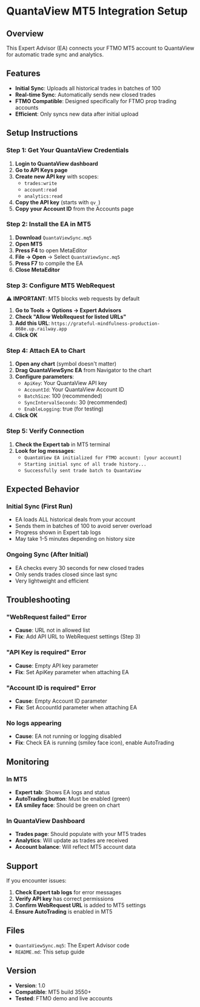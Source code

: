 # QuantaView MT5 Integration Setup

## Overview
This Expert Advisor (EA) connects your FTMO MT5 account to QuantaView for automatic trade sync and analytics.

## Features
- **Initial Sync**: Uploads all historical trades in batches of 100
- **Real-time Sync**: Automatically sends new closed trades
- **FTMO Compatible**: Designed specifically for FTMO prop trading accounts
- **Efficient**: Only syncs new data after initial upload

## Setup Instructions

### Step 1: Get Your QuantaView Credentials
1. **Login to QuantaView dashboard**
2. **Go to API Keys page**
3. **Create new API key** with scopes:
   - `trades:write`
   - `account:read` 
   - `analytics:read`
4. **Copy the API key** (starts with `qv_`)
5. **Copy your Account ID** from the Accounts page

### Step 2: Install the EA in MT5
1. **Download** `QuantaViewSync.mq5` 
2. **Open MT5** 
3. **Press F4** to open MetaEditor
4. **File → Open** → Select `QuantaViewSync.mq5`
5. **Press F7** to compile the EA
6. **Close MetaEditor**

### Step 3: Configure MT5 WebRequest
⚠️ **IMPORTANT**: MT5 blocks web requests by default

1. **Go to Tools → Options → Expert Advisors**
2. **Check "Allow WebRequest for listed URLs"**
3. **Add this URL**: `https://grateful-mindfulness-production-868e.up.railway.app`
4. **Click OK**

### Step 4: Attach EA to Chart
1. **Open any chart** (symbol doesn't matter)
2. **Drag QuantaViewSync EA** from Navigator to the chart
3. **Configure parameters**:
   - `ApiKey`: Your QuantaView API key
   - `AccountId`: Your QuantaView Account ID
   - `BatchSize`: 100 (recommended)
   - `SyncIntervalSeconds`: 30 (recommended)
   - `EnableLogging`: true (for testing)
4. **Click OK**

### Step 5: Verify Connection
1. **Check the Expert tab** in MT5 terminal
2. **Look for log messages**:
   - `QuantaView EA initialized for FTMO account: [your account]`
   - `Starting initial sync of all trade history...`
   - `Successfully sent trade batch to QuantaView`

## Expected Behavior

### Initial Sync (First Run)
- EA loads ALL historical deals from your account
- Sends them in batches of 100 to avoid server overload
- Progress shown in Expert tab logs
- May take 1-5 minutes depending on history size

### Ongoing Sync (After Initial)
- EA checks every 30 seconds for new closed trades
- Only sends trades closed since last sync
- Very lightweight and efficient

## Troubleshooting

### "WebRequest failed" Error
- **Cause**: URL not in allowed list
- **Fix**: Add API URL to WebRequest settings (Step 3)

### "API Key is required" Error
- **Cause**: Empty API key parameter
- **Fix**: Set ApiKey parameter when attaching EA

### "Account ID is required" Error  
- **Cause**: Empty Account ID parameter
- **Fix**: Set AccountId parameter when attaching EA

### No logs appearing
- **Cause**: EA not running or logging disabled
- **Fix**: Check EA is running (smiley face icon), enable AutoTrading

## Monitoring

### In MT5
- **Expert tab**: Shows EA logs and status
- **AutoTrading button**: Must be enabled (green)
- **EA smiley face**: Should be green on chart

### In QuantaView Dashboard
- **Trades page**: Should populate with your MT5 trades
- **Analytics**: Will update as trades are received
- **Account balance**: Will reflect MT5 account data

## Support

If you encounter issues:
1. **Check Expert tab logs** for error messages
2. **Verify API key** has correct permissions
3. **Confirm WebRequest URL** is added to MT5 settings
4. **Ensure AutoTrading** is enabled in MT5

## Files
- `QuantaViewSync.mq5`: The Expert Advisor code
- `README.md`: This setup guide

## Version
- **Version**: 1.0
- **Compatible**: MT5 build 3550+
- **Tested**: FTMO demo and live accounts